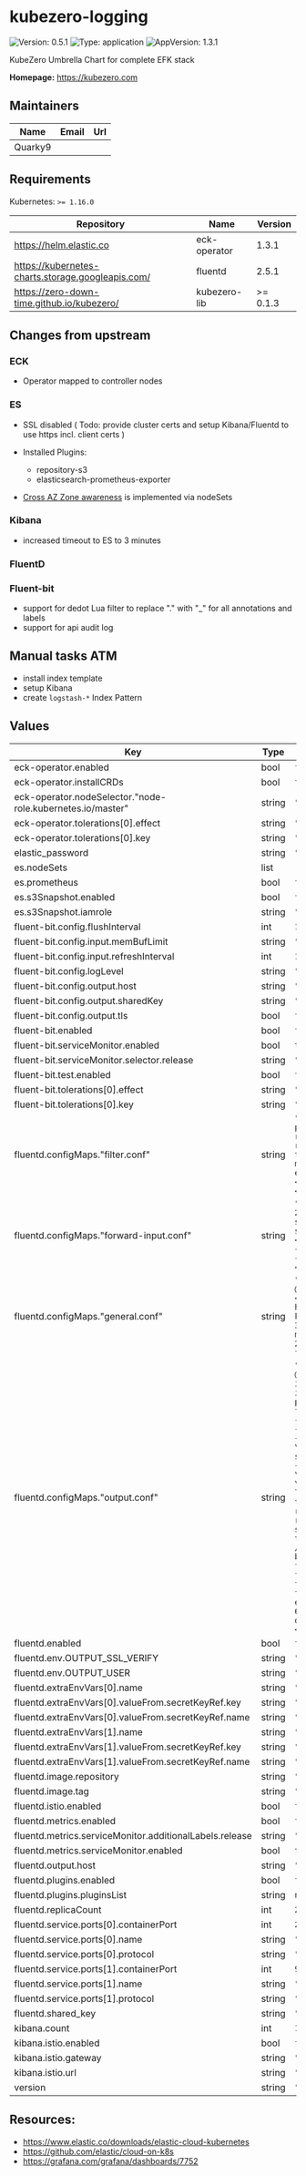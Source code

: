 # kubezero-logging

![Version: 0.5.1](https://img.shields.io/badge/Version-0.5.1-informational?style=flat-square) ![Type: application](https://img.shields.io/badge/Type-application-informational?style=flat-square) ![AppVersion: 1.3.1](https://img.shields.io/badge/AppVersion-1.3.1-informational?style=flat-square)

KubeZero Umbrella Chart for complete EFK stack

**Homepage:** <https://kubezero.com>

## Maintainers

| Name | Email | Url |
| ---- | ------ | --- |
| Quarky9 |  |  |

## Requirements

Kubernetes: `>= 1.16.0`

| Repository | Name | Version |
|------------|------|---------|
| https://helm.elastic.co | eck-operator | 1.3.1 |
| https://kubernetes-charts.storage.googleapis.com/ | fluentd | 2.5.1 |
| https://zero-down-time.github.io/kubezero/ | kubezero-lib | >= 0.1.3 |

## Changes from upstream
### ECK
- Operator mapped to controller nodes

### ES

- SSL disabled ( Todo: provide cluster certs and setup Kibana/Fluentd to use https incl. client certs )

- Installed Plugins:
  - repository-s3
  - elasticsearch-prometheus-exporter

- [Cross AZ Zone awareness](https://www.elastic.co/guide/en/cloud-on-k8s/current/k8s-advanced-node-scheduling.html#k8s-availability-zone-awareness) is implemented via nodeSets

### Kibana

- increased timeout to ES to 3 minutes

### FluentD

### Fluent-bit
- support for dedot Lua filter to replace "." with "_" for all annotations and labels
- support for api audit log

## Manual tasks ATM

- install index template
- setup Kibana
- create `logstash-*` Index Pattern

## Values

| Key | Type | Default | Description |
|-----|------|---------|-------------|
| eck-operator.enabled | bool | `false` |  |
| eck-operator.installCRDs | bool | `false` |  |
| eck-operator.nodeSelector."node-role.kubernetes.io/master" | string | `""` |  |
| eck-operator.tolerations[0].effect | string | `"NoSchedule"` |  |
| eck-operator.tolerations[0].key | string | `"node-role.kubernetes.io/master"` |  |
| elastic_password | string | `""` |  |
| es.nodeSets | list | `[]` |  |
| es.prometheus | bool | `false` |  |
| es.s3Snapshot.enabled | bool | `false` |  |
| es.s3Snapshot.iamrole | string | `""` |  |
| fluent-bit.config.flushInterval | int | `1` |  |
| fluent-bit.config.input.memBufLimit | string | `"16MB"` |  |
| fluent-bit.config.input.refreshInterval | int | `10` |  |
| fluent-bit.config.logLevel | string | `"warn"` |  |
| fluent-bit.config.output.host | string | `"logging-fluentd"` |  |
| fluent-bit.config.output.sharedKey | string | `"cloudbender"` |  |
| fluent-bit.config.output.tls | bool | `false` |  |
| fluent-bit.enabled | bool | `false` |  |
| fluent-bit.serviceMonitor.enabled | bool | `true` |  |
| fluent-bit.serviceMonitor.selector.release | string | `"metrics"` |  |
| fluent-bit.test.enabled | bool | `false` |  |
| fluent-bit.tolerations[0].effect | string | `"NoSchedule"` |  |
| fluent-bit.tolerations[0].key | string | `"node-role.kubernetes.io/master"` |  |
| fluentd.configMaps."filter.conf" | string | `"<filter disabled.kube.**>\n  @type parser\n  key_name message\n  remove_key_name_field true\n  reserve_data true\n  reserve_time true\n  # inject_key_prefix message_json.\n  emit_invalid_record_to_error false\n  <parse>\n    @type json\n  </parse>\n</filter>\n"` |  |
| fluentd.configMaps."forward-input.conf" | string | `"<source>\n  @type forward\n  port 24224\n  bind 0.0.0.0\n  skip_invalid_event true\n  send_keepalive_packet true\n  <security>\n    self_hostname \"#{ENV['HOSTNAME']}\"\n    shared_key \"#{ENV['FLUENTD_SHARED_KEY']}\"\n  </security>\n</source>\n"` |  |
| fluentd.configMaps."general.conf" | string | `"<label @FLUENT_LOG>\n  <match **>\n    @type null\n  </match>\n</label>\n<source>\n  @type http\n  port 9880\n  bind 0.0.0.0\n  keepalive_timeout 30\n</source>\n<source>\n  @type monitor_agent\n  bind 0.0.0.0\n  port 24220\n  tag fluentd.monitor.metrics\n</source>\n"` |  |
| fluentd.configMaps."output.conf" | string | `"<match **>\n  @id elasticsearch\n  @type elasticsearch\n  @log_level info\n  include_tag_key true\n  id_key id\n  remove_keys id\n\n  # KubeZero pipeline incl. GeoIP etc.\n  pipeline fluentd\n\n  host \"#{ENV['OUTPUT_HOST']}\"\n  port \"#{ENV['OUTPUT_PORT']}\"\n  scheme \"#{ENV['OUTPUT_SCHEME']}\"\n  ssl_version \"#{ENV['OUTPUT_SSL_VERSION']}\"\n  ssl_verify \"#{ENV['OUTPUT_SSL_VERIFY']}\"\n  user \"#{ENV['OUTPUT_USER']}\"\n  password \"#{ENV['OUTPUT_PASSWORD']}\"\n\n  log_es_400_reason\n  logstash_format true\n  reconnect_on_error true\n  # reload_on_failure true\n  request_timeout 15s\n  suppress_type_name true\n\n  <buffer tag>\n    @type file_single\n    path /var/log/fluentd-buffers/kubernetes.system.buffer\n    flush_mode interval\n    flush_thread_count 2\n    flush_interval 30s\n    flush_at_shutdown true\n    retry_type exponential_backoff\n    retry_timeout 60m\n    overflow_action drop_oldest_chunk\n  </buffer>\n</match>\n"` |  |
| fluentd.enabled | bool | `false` |  |
| fluentd.env.OUTPUT_SSL_VERIFY | string | `"false"` |  |
| fluentd.env.OUTPUT_USER | string | `"elastic"` |  |
| fluentd.extraEnvVars[0].name | string | `"OUTPUT_PASSWORD"` |  |
| fluentd.extraEnvVars[0].valueFrom.secretKeyRef.key | string | `"elastic"` |  |
| fluentd.extraEnvVars[0].valueFrom.secretKeyRef.name | string | `"logging-es-elastic-user"` |  |
| fluentd.extraEnvVars[1].name | string | `"FLUENTD_SHARED_KEY"` |  |
| fluentd.extraEnvVars[1].valueFrom.secretKeyRef.key | string | `"shared_key"` |  |
| fluentd.extraEnvVars[1].valueFrom.secretKeyRef.name | string | `"logging-fluentd-secret"` |  |
| fluentd.image.repository | string | `"quay.io/fluentd_elasticsearch/fluentd"` |  |
| fluentd.image.tag | string | `"v2.9.0"` |  |
| fluentd.istio.enabled | bool | `false` |  |
| fluentd.metrics.enabled | bool | `false` |  |
| fluentd.metrics.serviceMonitor.additionalLabels.release | string | `"metrics"` |  |
| fluentd.metrics.serviceMonitor.enabled | bool | `true` |  |
| fluentd.output.host | string | `"logging-es-http"` |  |
| fluentd.plugins.enabled | bool | `false` |  |
| fluentd.plugins.pluginsList | string | `nil` |  |
| fluentd.replicaCount | int | `2` |  |
| fluentd.service.ports[0].containerPort | int | `24224` |  |
| fluentd.service.ports[0].name | string | `"tcp-forward"` |  |
| fluentd.service.ports[0].protocol | string | `"TCP"` |  |
| fluentd.service.ports[1].containerPort | int | `9880` |  |
| fluentd.service.ports[1].name | string | `"http-fluentd"` |  |
| fluentd.service.ports[1].protocol | string | `"TCP"` |  |
| fluentd.shared_key | string | `"cloudbender"` |  |
| kibana.count | int | `1` |  |
| kibana.istio.enabled | bool | `false` |  |
| kibana.istio.gateway | string | `"istio-system/ingressgateway"` |  |
| kibana.istio.url | string | `""` |  |
| version | string | `"7.10.0"` |  |

## Resources:

- https://www.elastic.co/downloads/elastic-cloud-kubernetes
- https://github.com/elastic/cloud-on-k8s
- https://grafana.com/grafana/dashboards/7752
